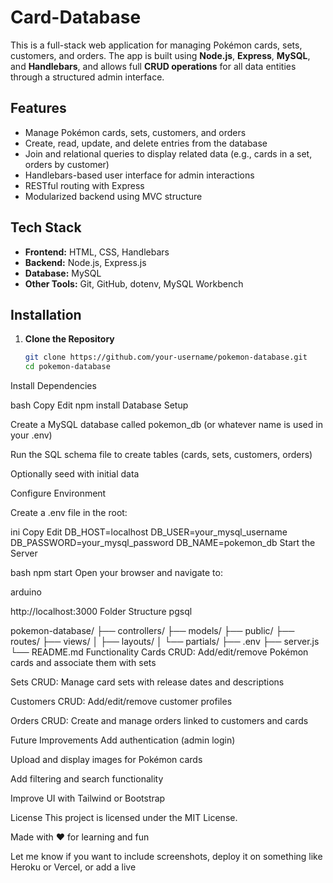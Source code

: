 # Card-Database

This is a full-stack web application for managing Pokémon cards, sets, customers, and orders. The app is built using **Node.js**, **Express**, **MySQL**, and **Handlebars**, and allows full **CRUD operations** for all data entities through a structured admin interface.

## Features

- Manage Pokémon cards, sets, customers, and orders
- Create, read, update, and delete entries from the database
- Join and relational queries to display related data (e.g., cards in a set, orders by customer)
- Handlebars-based user interface for admin interactions
- RESTful routing with Express
- Modularized backend using MVC structure

## Tech Stack

- **Frontend:** HTML, CSS, Handlebars
- **Backend:** Node.js, Express.js
- **Database:** MySQL
- **Other Tools:** Git, GitHub, dotenv, MySQL Workbench

## Installation

1. **Clone the Repository**
   ```bash
   git clone https://github.com/your-username/pokemon-database.git
   cd pokemon-database
Install Dependencies

bash
Copy
Edit
npm install
Database Setup

Create a MySQL database called pokemon_db (or whatever name is used in your .env)

Run the SQL schema file to create tables (cards, sets, customers, orders)

Optionally seed with initial data

Configure Environment

Create a .env file in the root:

ini
Copy
Edit
DB_HOST=localhost
DB_USER=your_mysql_username
DB_PASSWORD=your_mysql_password
DB_NAME=pokemon_db
Start the Server

bash
npm start
Open your browser and navigate to:

arduino

http://localhost:3000
Folder Structure
pgsql

pokemon-database/
├── controllers/
├── models/
├── public/
├── routes/
├── views/
│   ├── layouts/
│   └── partials/
├── .env
├── server.js
└── README.md
Functionality
Cards CRUD: Add/edit/remove Pokémon cards and associate them with sets

Sets CRUD: Manage card sets with release dates and descriptions

Customers CRUD: Add/edit/remove customer profiles

Orders CRUD: Create and manage orders linked to customers and cards

Future Improvements
Add authentication (admin login)

Upload and display images for Pokémon cards

Add filtering and search functionality

Improve UI with Tailwind or Bootstrap

License
This project is licensed under the MIT License.

Made with ❤️ for learning and fun

Let me know if you want to include screenshots, deploy it on something like Heroku or Vercel, or add a live 

